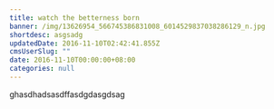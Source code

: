 ```yaml
---
title: watch the betterness born
banner: /img/13626954_566745386831008_6014529837038286129_n.jpg
shortdesc: asgsadg
updatedDate: 2016-11-10T02:42:41.855Z
cmsUserSlug: ""
date: 2016-11-10T00:00:00+08:00
categories: null
---
```


ghasdhadsasdffasdgdasgdsag